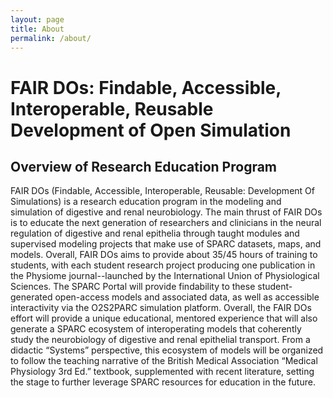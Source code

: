 ```yaml
---
layout: page
title: About
permalink: /about/
---
```


# FAIR DOs: Findable, Accessible, Interoperable, Reusable Development of Open Simulation
## Overview of Research Education Program
FAIR DOs (Findable, Accessible, Interoperable, Reusable: Development Of Simulations) is a research education program in the modeling and simulation of digestive and renal neurobiology. The main thrust of FAIR DOs is to educate the next generation of researchers and clinicians in the neural regulation of digestive and renal epithelia through taught modules and supervised modeling projects that make use of SPARC datasets, maps, and models. Overall, FAIR DOs aims to provide about 35/45 hours of training to students, with each student research project producing one publication in the Physiome journal--launched by the International Union of Physiological Sciences. The SPARC Portal will provide findability to these student- generated open-access models and associated data, as well as accessible interactivity via the O2S2PARC simulation platform. Overall, the FAIR DOs effort will provide a unique educational, mentored experience that will also generate a SPARC ecosystem of interoperating models that coherently study the neurobiology of digestive and renal epithelial transport. From a didactic “Systems” perspective, this ecosystem of models will be organized to follow the teaching narrative of the British Medical Association “Medical Physiology 3rd Ed.” textbook, supplemented with recent literature, setting the stage to further leverage SPARC resources for education in the future.